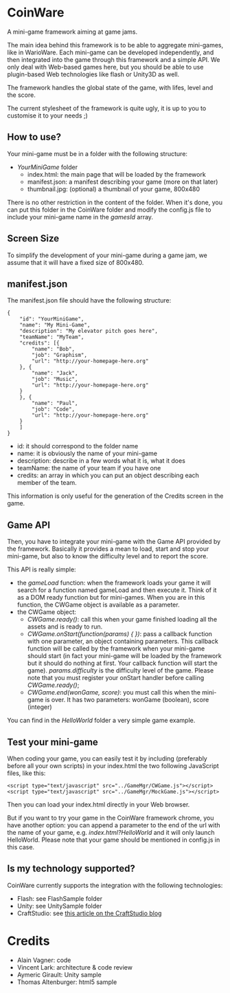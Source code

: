 CoinWare
========

A mini-game framework aiming at game jams.


The main idea behind this framework is to be able to aggregate mini-games, like in WarioWare. Each mini-game can be developed independently, and then integrated into the game through this framework and a simple API. We only deal with Web-based games here, but you should be able to use plugin-based Web technologies like flash or Unity3D as well.

The framework handles the global state of the game, with lifes, level and the score.

The current stylesheet of the framework is quite ugly, it is up to you to customise it to your needs ;)

How to use?
-----------

Your mini-game must be in a folder with the following structure:

* *YourMiniGame* folder
	* index.html: the main page that will be loaded by the framework
	* manifest.json: a manifest describing your game (more on that later)
	* thumbnail.jpg: (optional) a thumbnail of your game, 800x480

There is no other restriction in the content of the folder. When it's done, you can put this folder in the CoinWare folder and modify the config.js file to include your mini-game name in the *gamesId* array.

Screen Size
-----------
To simplify the development of your mini-game during a game jam, we assume that it will have a fixed size of 800x480.


manifest.json
-------------
The manifest.json file should have the following structure:

	{
	    "id": "YourMiniGame",
	    "name": "My Mini-Game",
	    "description": "My elevator pitch goes here",
	    "teamName": "MyTeam",
	    "credits": [{
	        "name": "Bob",
	        "job": "Graphism",
	        "url": "http://your-homepage-here.org"
	    }, {
	        "name": "Jack",
	        "job": "Music",
	        "url": "http://your-homepage-here.org"
	    }
	    }, {
	        "name": "Paul",
	        "job": "Code",
	        "url": "http://your-homepage-here.org"
	    }
	    ]
	}

* id: it should correspond to the folder name
* name: it is obviously the name of your mini-game
* description: describe in a few words what it is, what it does
* teamName: the name of your team if you have one
* credits: an array in which you can put an object describing each member of the team.

This information is only useful for the generation of the Credits screen in the game.


Game API
--------

Then, you have to integrate your mini-game with the Game API provided by the framework. Basically it provides a mean to load, start and stop your mini-game, but also to know the difficulty level and to report the score.

This API is really simple:
* the *gameLoad* function: when the framework loads your game it will search for a function named gameLoad and then execute it. Think of it as a DOM ready function but for mini-games. When you are in this function, the CWGame object is available as a parameter.
* the CWGame object: 
	* *CWGame.ready()*: call this when your game finished loading all the assets and is ready to run.
	* *CWGame.onStart(function(params) {  })*: pass a callback function with one parameter, an object containing parameters. This callback function will be called by the framework when your mini-game should start (in fact your mini-game will be loaded by the framework but it should do nothing at first. Your callback function will start the game). *params.difficulty* is the difficulty level of the game. Please note that you must register your onStart handler before calling *CWGame.ready()*;
	* *CWGame.end(wonGame, score)*: you must call this when the mini-game is over. It has two parameters: wonGame (boolean), score (integer)
	
You can find in the *HelloWorld* folder a very simple game example.

Test your mini-game
--------------------

When coding your game, you can easily test it by including (preferably before all your own scripts) in your index.html the two following JavaScript files, like this:

	<script type="text/javascript" src="../GameMgr/CWGame.js"></script> 
	<script type="text/javascript" src="../GameMgr/MockGame.js"></script> 

Then you can load your index.html directly in your Web browser.

But if you want to try your game in the CoinWare framework chrome, you have another option: you can append a parameter to the end of the url with the name of your game, e.g. *index.html?HelloWorld* and it will only launch HelloWorld. Please note that your game should be mentioned in config.js in this case.


Is my technology supported?
---------------------------
CoinWare currently supports the integration with the following technologies:
* Flash: see FlashSample folder
* Unity: see UnitySample folder
* CraftStudio: see [this article on the CraftStudio blog](http://sparklinlabs.com/2013/08/monkeypatching-the-craftstudio-web-player/)


Credits
=======

* Alain Vagner: code
* Vincent Lark: architecture & code review
* Aymeric Girault: Unity sample
* Thomas Altenburger: html5 sample